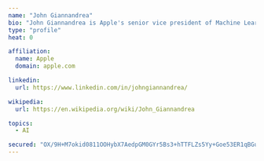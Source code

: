 ```yaml
---
name: "John Giannandrea"
bio: "John Giannandrea is Apple's senior vice president of Machine Learning and AI Strategy, reporting to CEO Tim Cook. John joined Apple in 2018 and oversees the strategy for artificial intelligence and machine learning across the company and development of Core ML and Siri technologies."
type: "profile"
heat: 0

affiliation:
  name: Apple
  domain: apple.com

linkedin:
  url: https://www.linkedin.com/in/johngiannandrea/

wikipedia:
  url: https://en.wikipedia.org/wiki/John_Giannandrea

topics:
  - AI

secured: "OX/9H+M7okid0811OOHybX7AedpGM0GYr5Bs3+hTTFLZs5Yy+Goe53ER1qBGujJ8weriHTq2w7bFTd6HNQBgc2CvUfX29p7VhQvBgJBQtxxr5rYiVMlOnQRwkEPlI5YvbSHDoi70dvG6afLUSI5V92brxltg7VA8KJWEff+K3Km3cxcTM8v0NpccGhFSOflW5hQuBdvT4t+NaVqaHNiJzgtcGPiTvdyDM/FzOgLOFijEb8y6nQApU9nSEd9YxvjKbb8iUen7e6vOO6MkqHc43ZyIkbeEcYxw0UmKaoN8INILvFP+u81xxk9hxFRwKIz7e5gAYWkoejKwJe0+8A8BGQ==;vVplMcHCUv65JfjSvvN5Vw=="
---
```


